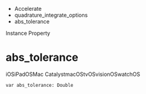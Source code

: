 

- Accelerate
- quadrature_integrate_options
-  abs_tolerance 

Instance Property

# abs_tolerance

iOSiPadOSMac CatalystmacOStvOSvisionOSwatchOS

``` source
var abs_tolerance: Double
```

